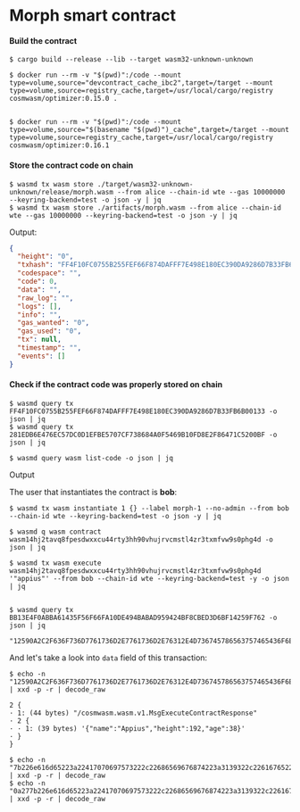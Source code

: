 # Morph smart contract

#### Build the contract

```shell
$ cargo build --release --lib --target wasm32-unknown-unknown

$ docker run --rm -v "$(pwd)":/code --mount type=volume,source="devcontract_cache_ibc2",target=/target --mount type=volume,source=registry_cache,target=/usr/local/cargo/registry cosmwasm/optimizer:0.15.0 .


$ docker run --rm -v "$(pwd)":/code --mount type=volume,source="$(basename "$(pwd)")_cache",target=/target --mount type=volume,source=registry_cache,target=/usr/local/cargo/registry cosmwasm/optimizer:0.16.1
```

#### Store the contract code on chain

```shell
$ wasmd tx wasm store ./target/wasm32-unknown-unknown/release/morph.wasm --from alice --chain-id wte --gas 10000000 --keyring-backend=test -o json -y | jq
$ wasmd tx wasm store ./artifacts/morph.wasm --from alice --chain-id wte --gas 10000000 --keyring-backend=test -o json -y | jq
```

Output:

```json
{
  "height": "0",
  "txhash": "FF4F10FC0755B255FEF66F874DAFFF7E498E180EC390DA9286D7B33FB6B00133",
  "codespace": "",
  "code": 0,
  "data": "",
  "raw_log": "",
  "logs": [],
  "info": "",
  "gas_wanted": "0",
  "gas_used": "0",
  "tx": null,
  "timestamp": "",
  "events": []
}
```

#### Check if the contract code was properly stored on chain

```shell
$ wasmd query tx FF4F10FC0755B255FEF66F874DAFFF7E498E180EC390DA9286D7B33FB6B00133 -o json | jq
$ wasmd query tx 281EDB6E476EC57DC0D1EFBE5707CF738684A0F5469B10FD8E2F86471C5200BF -o json | jq
```

```shell
$ wasmd query wasm list-code -o json | jq
```

Output



The user that instantiates the contract is **bob**: 

```shell
$ wasmd tx wasm instantiate 1 {} --label morph-1 --no-admin --from bob --chain-id wte --keyring-backend=test -o json -y | jq
```

```shell
$ wasmd q wasm contract wasm14hj2tavq8fpesdwxxcu44rty3hh90vhujrvcmstl4zr3txmfvw9s0phg4d -o json | jq
```

```shell
$ wasmd tx wasm execute wasm14hj2tavq8fpesdwxxcu44rty3hh90vhujrvcmstl4zr3txmfvw9s0phg4d '"appius"' --from bob --chain-id wte --keyring-backend=test -y -o json | jq


$ wasmd query tx BB13E4F0ABBA61435F56F66FA10DE494BABAD959424BF8CBED3D6BF14259F762 -o json | jq
```


```text
"12590A2C2F636F736D7761736D2E7761736D2E76312E4D736745786563757465436F6E7472616374526573706F6E736512290A277B226E616D65223A22417070697573222C22686569676874223A3139322C22616765223A33387D"
```

And let's take a look into `data` field of this transaction:

```shell
$ echo -n "12590A2C2F636F736D7761736D2E7761736D2E76312E4D736745786563757465436F6E7472616374526573706F6E736512290A277B226E616D65223A22417070697573222C22686569676874223A3139322C22616765223A33387D" | xxd -p -r | decode_raw
```

```text
2 {
· 1: (44 bytes) "/cosmwasm.wasm.v1.MsgExecuteContractResponse"
· 2 {
· · 1: (39 bytes) '{"name":"Appius","height":192,"age":38}'
· }
}
```

```shell
$ echo -n "7b226e616d65223a22417070697573222c22686569676874223a3139322c22616765223a33387d" | xxd -p -r | decode_raw
$ echo -n "0a277b226e616d65223a22417070697573222c22686569676874223a3139322c22616765223a33387d" | xxd -p -r | decode_raw
```
